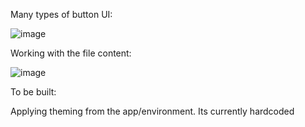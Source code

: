 Many types of button UI:

![image](https://github.com/user-attachments/assets/f395c1e1-0412-48e1-adc9-16d7dd2fd0e6)

Working with the file content:

![image](https://github.com/user-attachments/assets/c29c1433-2bd1-47f7-849f-ba4aaf29f680)


To be built:

Applying theming from the app/environment. Its currently hardcoded
